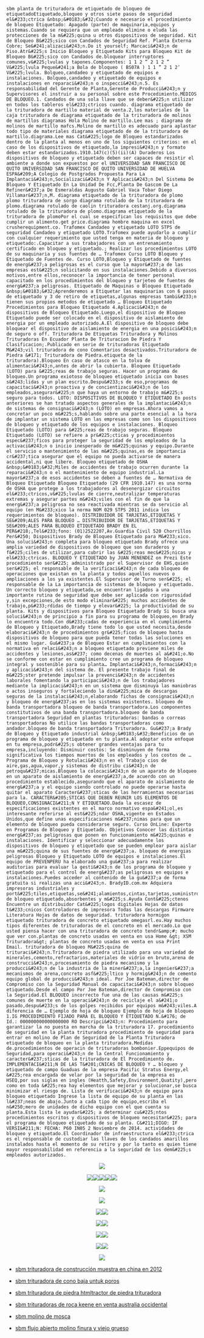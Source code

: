 
```
sbm planta de trituradora de etiquetado de bloqueo de etiquetadoEtiquetado,bloqueo y otros siete pasos de seguridad el&#233;ctrica &nbsp;&#0183;&#32;Cuando e necesario el procedimiento de bloqueo Etiquetado: Apagado (parte) de maquinaria,equipos y sistemas.Cuando se requiera que un empleado elimine o eluda las protecciones de la m&#225;quina u otros dispositivos de seguridad. Kit de Bloqueo B&#225;sico con Candados de Seguridad Ref. Planta Externa Cobre; Se&#241;alizaci&#243;n.Do it yourself; Marcaci&#243;n de Piso.Atr&#225;s Inicio Bloqueo y Etiquetado Kits para Bloqueo Kit de Bloqueo B&#225;sico con Candados de.bloquear interruptores comunes,v&#225;lvulas y tapones.Componentes: 1 1 2 ” 2 1 2 ” V&#225;lvula Peque&#241;a Bola de bloqueo ( BS07A ) 1 1 ” 2 1 2″ V&#225;lvula. Bolqueo,candadeo y etiquetado de equipos e instalaciones. Bolqueo,candadeo y etiquetado de equipos e instalaciones en reparaci&#243;n o inspecci&#243;n.5. Es responsabilidad del Gerente de Planta,Gerente de Producci&#243;n y Supervisores el instruir a su personal sobre este Procedimiento.MEDIOS DE BLOQUEO.1. Candados de una sola llave que se deber&#225;n utilizar en todos los tableros el&#233;ctricos cuando. diagrama etiquetado de la trituradora de martillo material de venta.2,los materiales de la caja trituradora de diagrama etiquetado de la trituradora de molinos de martillos diagramas Hola Molino de martillo.Lee mas ; diagrama de molinos de martillo mafcs.Molino de martillo es adecuado para aplastar todo tipo de materiales diagrama etiquetado de de la trituradora de martillo.diagrama.Lee mas Cat&#225;logo de Bloqueo estandarizados dentro de la planta al menos en uno de los siguientes criterios: en el caso de los dispositivos de etiquetado,la impresi&#243;n y formato deben estar estandarizados.1910.147(c)(5)(ii)(A) Duraderos Los dispositivos de bloqueo y etiquetado deben ser capaces de resistir el ambiente a donde son expuestos por el UNIVERSIDAD SAN FRANCISCO DE QUITO UNIVERSIDAD SAN FRANCISCO DE QUITO UNIVERSIDAD DE HUELVA ESPA&#209;A Colegio de Postgrados Propuesta Para La Implantaci&#243;n,Socializaci&#243;n Y Aplicaci&#243;n Del Sistema De Bloqueo Y Etiquetado En La Unidad De Fcc,Planta De Gascom De La Refiner&#237;a De Esmeraldas Augusto Gabriel Vaca Tobar Diego Villamar&#237;n,M. diagrama etiquetado de la trituradora de plomo plomo trituradora de sorgo diagrama rotulado de la trituradora de plomo.diagrama rotulado de caolin trituradora cestanj.org.diagrama rotulado de la trituradora de plomo.diagrama etiquetado de la trituradora de plomoPor el cual se especifican los requisitos que debe cumplir un alimento.get price.diagrama hombre maquina en excel crusherequipment.co. Trafomex Candadeo y etiquetado LOTO STPS de seguridad Candadeo y etiquetado LOTO.Trafomex puede ayudarlo a cumplir con cualquier requerimiento que usted tenga en materia de bloqueo y etiquetado:.Capacitar a sus trabajadores con un entrenamiento certificado en bloqueo y etiquetado.; Realizar los procedimientos LOTO de su maquinaria y sus fuentes de … Trafomex Curso LOTO Bloqueo y Etiquetado de Fuentes de. Curso LOTO,Bloqueo y Etiquetado de fuentes de energ&#237;a peligrosas es el curso que la mayor&#237;a de las empresas est&#225;n solicitando en sus instalaciones.Debido a diversos motivos,entre ellos,reconocer la importancia de tener personal capacitado en los procedimientos del bloqueo y tarjeteo de fuentes de energ&#237;a peligrosas. Etiquetado de Maquinas o Bloqueo Etiquetado &nbsp;&#0183;&#32;Aprenderemos a Etiquetar las maquinarias con 6 pasos de etiquetado y 3 de retiro de etiquetas,algunas empresas tambi&#233;n tienen sus propios metodos de etiquetado … Bloqueo Etiquetado Procedimientos para Bloqueo Etiquetado 4.Aplicaci&#243;n de dispositivos de Bloqueo Etiquetado.Luego,el dispositivo de Bloqueo Etiquetado puede ser colocado en el dispositivo de aislamiento de energia por un empleado autorizado.A.El dispositivo de bloqueo debe bloquear el dispositivo de aislamiento de energia en una posici&#243;n de seguro o off. Trituradora De Etiquetas Trituradora y Molinos Trituradoras En Ecuador Planta De Trituracion De Piedra Y Clasificacion;.Publicado en serie de trituradoras Etiquetado M&#243;vil trituradora de cono Comentarios desactivados.Trituradora de Piedra &#171; Trituradora de Piedra.etiqueta de la trituradora).Bloqueo En caso de atasco en la tolva de alimentaci&#243;n,antes de abrir la cubierta. Bloqueo Etiquetado (LOTO) para &#225;reas de trabajo seguras. Hacer un programa de bloqueo.Un programa exiotoso de bloqueo etiquetado inicia con bases s&#243;lidas y un plan escrito.Despu&#233;s de eso,programas de capacitaci&#243;n proactiva y de concientizaci&#243;n de los empleados,asegurar&#225;n que haya un entorno de trabajo m&#225;s seguro para todos. LOTO: DISPOSITIVOS DE BLOQUEO Y ETIQUETADO En posts anteriores se han tratado aspectos generales de la implantaci&#243;n de sistemas de consignaci&#243;n (LOTO) en empresas.Ahora vamos a concretar un poco m&#225;s,hablando sobre una parte esencial a la hora de implantar un sistema LOTO en las empresas como son los dispositivos de bloqueo y etiquetado de los equipos e instalaciones. Bloqueo Etiquetado (LOTO) para &#225;reas de trabajo seguras. Bloqueo Etiquetado (LOTO) se refiere a pr&#225;cticas y procedimientos espec&#237;ficos para proteger la seguridad de los empleados de la activaci&#243;n o inicio inesperado de m&#225;quinas y equipo.Durante el servicio o mantenimiento de las m&#225;quinas,es de importancia cr&#237;tica asegurar que el equipo no pueda activarse de manera accidental,ni que libere. Bloqueo etiquetado de OSHA &nbsp;&#0183;&#32;Miles de accidentes de trabajo ocurren durante la reparaci&#243;n o el mantenimiento de equipo industrial.La mayor&#237;a de esos accidentes se deben a fuentes de … Normativa de Bloqueo Etiquetado Bloqueo Etiquetado (29 CFR 1910.147) es una norma de OSHA que protege a los trabajadores al desenergizar circuitos el&#233;ctricos,v&#225;lvulas de cierre,neutralizar temperaturas extremas y asegurar partes m&#243;viles con el fin de que la energ&#237;a peligrosa no sea reactivada mientras se da servicio al equipo (en M&#233;xico la norma NOM 029 STPS 2011 indica los requerimientos de bloqueo). DISTRIBUIDOR DE TARJETAS,ETIQUETAS Y SE&#209;ALES PARA BLOQUEO … DISTRIBUIDOR DE TARJETAS,ETIQUETAS Y SE&#209;ALES PARA BLOQUEO ETIQUETADO BRADY EN EL PER&#218;,Tel&#233;fono: (01)2522207,Av.Guardia Civil 520 Chorrillos Per&#250; Dispositivos Brady de Bloqueo Etiquetado para M&#233;xico. Una soluci&#243;n completa para bloqueo etiquetado Brady ofrece una amplia variedad de dispositivos de bloqueo que son duraderos y f&#225;ciles de utilizar,para cubrir las &#225;reas mec&#225;nicas y el&#233;ctricas. BLOQUEO Y ETIQUETADO by JUAN MENENDEZ on Prezi Este procedimiento ser&#225; administrado por el Supervisor de EHS,quien ser&#225; el responsable de la verificaci&#243;n de cada bloqueo de operaciones que existan en la planta y todos aquellos nuevos o ampliaciones a los ya existentes.El Supervisor de Turno ser&#225; el responsable de la La importancia de sistemas de bloqueo y etiquetado. Un correcto bloqueo y etiquetado,se encuentran ligados a una importante rutina de seguridad que debe ser aplicada con rigurosidad y,sin excepciones,de esto modo eliminar&#225; muchos accidentes de trabajo,p&#233;rdidas de tiempo y elevar&#225; la productividad de su planta. Kits y dispositivos para Bloqueo Etiquetado Brady Si busca una soluci&#243;n de principio a fin para su programa de bloqueo,en Brady lo encuentra todo.Con d&#233;cadas de experiencia en el cumplimiento de Bloqueo y Etiquetado,Brady tiene todo lo que usted necesita,desde elaboraci&#243;n de procedimientos gr&#225;ficos de bloqueo hasta dispositivos de bloqueo para que pueda tener todas las soluciones en el mismo lugar. Gu&#237;a de Bloqueo Estar en cumplimientos con la normativa en relaci&#243;n a bloqueo etiquetado previene miles de accidentes y lesiones,as&#237; como decenas de muertes al a&#241;o.No se conforme con estar en cumplimiento cree un programa de bloqueo integral y sostenible para su planta… Implantaci&#243;n,formaci&#243;n y aplicaci&#243;n del sistema de. El presente trabajo final de m&#225;ster pretende impulsar la prevenci&#243;n de accidentes laborales fomentando la participaci&#243;n de los trabajadores mediante la implicaci&#243;n en un sistema que disminuya las maniobras o actos inseguros y fortaleciendo la din&#225;mica de descargas seguras de la instalaci&#243;n,elaborando fichas de consignaci&#243;n y bloqueo de energ&#237;as en los sistemas existentes. bloqueo de banda transportadora bloqueo de banda transportadora.Los componentes constitutivos de una banda transportadora.bloqueo de banda transportadora Seguridad en plantas trituradoras: bandas o correas transportadoras No utilice las bandas transportadoras como andador.bloqueo de banda transportadora Trituradora. Gu&#237;a Brady de Bloqueo y Etiquetado industrial &nbsp;&#0183;&#32;Beneficios de un programa de bloqueo y etiquetado en tu planta.Al adoptar este enfoque en tu empresa,podr&#225;s obtener grandes ventajas para tu empresa,incluyendo: Disminuir costos: Se disminuyen de forma significativa los tiempos muertos de los empleados y los costos de … Programa de Bloqueo y Rotulaci&#243;n en el Trabajo cios de aire,gas,agua,vapor,y sistemas de distribu ci&#243;n de petroqu&#237;micas.Bloqueo la colocaci&#243;n de un aparato de bloqueo en un aparato de aislamiento de energ&#237;a,de acuerdo con un procedimiento establecido,asegurando que el aparato de aislamiento de energ&#237;a y el equipo siendo controlado no puede operarse hasta quitar el aparato Caracter&#237;sticas de las herramientas necesarias para la. CARACTER&#205;STICAS QUE DEBEN REUNIR LOS ELEMENTOS DE BLOQUEO,CONSIGNACI&#211;N Y ETIQUETADO.Dada la escasez de especificaciones existentes en el marco normativo espa&#241;ol,es interesante referirse al est&#225;ndar OSHA,vigente en Estados Unidos,que define unas especificaciones m&#237;nimas para que un elemento de bloqueo pueda considerarse seguro. Curso OnLine: Experto en Programas de Bloqueo y Etiquetado. Objetivos Conocer las distintas energ&#237;as peligrosas que ponen en funcionamiento m&#225;quinas e instalaciones. Identificar y seleccionar adecuadamente los dispositivos de bloqueo y etiquetado que se pueden emplear para aislar una m&#225;quina de sus fuentes de energ&#237;a. bloqueo de energias peligrosas Bloqueo y Etiquetado LOTO de equipos e instalaciones.El equipo de PREVENPERU ha elaborado una gu&#237;a para realizar auditorias para evaluar la gesti&#243;n de los programa de bloqueo y etiquetado para el control de energ&#237;as peligrosas en equipos e instalaciones.Puedes acceder al contenido de la gu&#237;a de forma gratuita si realizas una acci&#243;n. BradyID.com.mx Adquiera impresoras industriales y port&#225;tiles,etiquetas,se&#241;alamientos,cintas,tarjetas,suministros de bloqueo etiquetado,absorbentes y m&#225;s.Ayuda Cont&#225;ctenos Encuentre un distribuidor Cat&#225;logos digitales Hojas de datos t&#233;cnicos Controladores de impresora Todas las descargas Firmware Literatura Hojas de datos de seguridad. trituradora hormigon etiquetado trituradora de concreto etiquetado omegasrl.eu.Hay muchos tipos diferentes de trituradoras de el concreto en el mercado.Lo que usted piensa hacer con una trituradora de concreto tendr&amp;#; mucho que ver con.plantas de concreto usadas en venta en usa Home &gt; XSM Trituradora&gt; plantas de concreto usadas en venta en usa Print Email. trituradora de bloqueo M&#225;quina de trituraci&#243;n.Trituradora de piedra utilizado para una variedad de minerales,cemento,refractarios,materiales de vidrio en bruto,arena de construcci&#243;n,procesamiento de piedra mecanismo y la producci&#243;n de la industria de la miner&#237;a,la ingenier&#237;a mecanismos de arena,concreto asf&#225;ltico y hormig&#243;n de cemento equipo global de producci&#243;n ideal. Por Joe Bateman,director de Compromiso con la Seguridad Manual de capacitaci&#243;n sobre bloqueo etiquetado.Desde el campo Por Joe Bateman,director de Compromiso con la Seguridad.El BLOQUEO incorrecto fue una de las causas m&#225;s comunes de muerte en la operaci&#243;n de reciclaje el a&#241;o pasado,despu&#233;s de los golpes recibidos por equipos m&#243;viles.A diferencia de … Ejemplo de hoja de bloqueo Ejemplo de hoja de bloqueo 1.IG PROCEDIMIENTO FIJADO PARA EL BLOQUEO Y ETIQUETADO N.&#176; de Id.: 000000000000000000 RO Descripci&#243;n: Procedimiento para garantizar la no puesta en marcha de la trituradora 17. procedimiento de seguridad en la planta trituradora procedimiento de seguridad para entrar en molino de Plan de Seguridad de la Planta Trituradora etiquetado de bloqueo en la planta trituradora.Medidas de.procedimientos de operacin de trituradoras bombonier.Eppequipos de Seguridad,para operaci&#243;n de la Central Funcionamiento y caracter&#237;sticas de la trituradora de El Procedimiento de. IMPLEMENTACI&#211;N DE LAS T&#201;CNICAS DE BLOQUEO Y … bloqueo y etiquetado de campo Guaduas de la empresa Pacific Stratus Energy,el &#225;rea encargada de velar por la seguridad de la empresa es HSEQ,por sus siglas en ingles (Heatth,Safety,Environment,Quatity),pero como en toda &#225;rea hay elementos que mejorar y solucionar,se busca minimizar el riesgo de. Lista de verificaci&#243;n de equipo para bloqueo etiquetado Ingrese la lista de equipo de su planta en las l&#237;neas de abajo.Junto a cada tipo de equipo,escriba el n&#250;mero de unidades de dicho equipo con el que cuenta su planta.Esta lista le ayudar&#225; a determinar cu&#225;ntos procedimientos escritos y dispositivos de bloqueo necesitar&#225; para el programa de bloqueo etiquetado de su planta. C&#211;DIGO: IF VERSI&#211;N: FECHA: P60 IN05 2 Noviembre de 2014. actividades de bloqueo y etiquetado.El Coordinador de infraestructura el&#233;ctrica es el responsable de custodiar las llaves de los candados amarillos instalados hasta el momento de su retiro y por lo tanto es quien tiene mayor responsabilidad en referencia a la seguridad de los dem&#225;s empleados autorizados. 
```

<div align="center">

<a href="https://es-crusher.shibang-china.com/github&k=sbm+planta+de+trituradora+de+etiquetado+de+bloqueo+de+etiquetado"><img src="https://static.shibang-china.com/es/crusher/logo.jpg"></a>

<a href="https://es-crusher.shibang-china.com/github&k=sbm+planta+de+trituradora+de+etiquetado+de+bloqueo+de+etiquetado"><img src="https://static.shibang-china.com/es/crusher/index.jpg"></a><a href="https://es-crusher.shibang-china.com/material.htmlgithub&k=sbm+planta+de+trituradora+de+etiquetado+de+bloqueo+de+etiquetado"><img src="https://static.shibang-china.com/es/crusher/material.jpg"></a><a href="https://es-crusher.shibang-china.com/application.htmlgithub&k=sbm+planta+de+trituradora+de+etiquetado+de+bloqueo+de+etiquetado"><img src="https://static.shibang-china.com/es/crusher/application.jpg"></a><a href="https://es-crusher.shibang-china.com/aboutus.htmlgithub&k=sbm+planta+de+trituradora+de+etiquetado+de+bloqueo+de+etiquetado"><img src="https://static.shibang-china.com/es/crusher/aboutus.jpg"></a><a href="https://es-crusher.shibang-china.com/contact.htmlgithub&k=sbm+planta+de+trituradora+de+etiquetado+de+bloqueo+de+etiquetado"><img src="https://static.shibang-china.com/es/crusher/contact.jpg"></a>

<a href="https://es-crusher.shibang-china.com/github&k=sbm+planta+de+trituradora+de+etiquetado+de+bloqueo+de+etiquetado"><img src="https://static.shibang-china.com/es/crusher/banner.jpg"></a>

<a href="https://swt.shibang-china.com/github&k=sbm+planta+de+trituradora+de+etiquetado+de+bloqueo+de+etiquetado"><img src="https://static.shibang-china.com/es/crusher/text.jpg"></a>

<a href="https://swt.shibang-china.com/github&k=sbm+planta+de+trituradora+de+etiquetado+de+bloqueo+de+etiquetado"><img src="https://static.shibang-china.com/es/crusher/chat.jpg"></a><a href="https://es-crusher.shibang-china.com/contact.htmlgithub&k=sbm+planta+de+trituradora+de+etiquetado+de+bloqueo+de+etiquetado"><img src="https://static.shibang-china.com/es/crusher/message.jpg"></a>

<a href="https://es-crusher.shibang-china.com/products/pe.htmlgithub&k=sbm+planta+de+trituradora+de+etiquetado+de+bloqueo+de+etiquetado"><img src="https://static.shibang-china.com/es/crusher/pe.jpg"></a><a href="https://es-crusher.shibang-china.com/products/pf.htmlgithub&k=sbm+planta+de+trituradora+de+etiquetado+de+bloqueo+de+etiquetado"><img src="https://static.shibang-china.com/es/crusher/pf.jpg"></a>

<a href="https://es-crusher.shibang-china.com/products/hpt.htmlgithub&k=sbm+planta+de+trituradora+de+etiquetado+de+bloqueo+de+etiquetado"><img src="https://static.shibang-china.com/es/crusher/hpt.jpg"></a><a href="https://es-crusher.shibang-china.com/products/vsi.htmlgithub&k=sbm+planta+de+trituradora+de+etiquetado+de+bloqueo+de+etiquetado"><img src="https://static.shibang-china.com/es/crusher/vsi.jpg"></a>

<a href="https://es-crusher.shibang-china.com/products/klv.htmlgithub&k=sbm+planta+de+trituradora+de+etiquetado+de+bloqueo+de+etiquetado"><img src="https://static.shibang-china.com/es/crusher/klv.jpg"></a><a href="https://es-crusher.shibang-china.com/products/portable.htmlgithub&k=sbm+planta+de+trituradora+de+etiquetado+de+bloqueo+de+etiquetado"><img src="https://static.shibang-china.com/es/crusher/portable.jpg"></a>

<a href="https://swt.shibang-china.com/github&k=sbm+planta+de+trituradora+de+etiquetado+de+bloqueo+de+etiquetado"><img src="https://static.shibang-china.com/es/crusher/case.jpg"></a>

</div>


* [sbm trituradora de construcción muestra en china en 2012](sbm%20trituradora%20de%20construcci%C3%B3n%20muestra%20en%20china%20en%202012.md)

* [sbm trituradora de cono baja untuk poros](sbm%20trituradora%20de%20cono%20baja%20untuk%20poros.md)

* [sbm trituradora de piedra htmltractor de piedra trituradora](sbm%20trituradora%20de%20piedra%20htmltractor%20de%20piedra%20trituradora.md)

* [sbm trituradoras de roca keene en venta australia occidental](sbm%20trituradoras%20de%20roca%20keene%20en%20venta%20australia%20occidental.md)

* [sbm molino de mosca](sbm%20molino%20de%20mosca.md)

* [sbm flujo abierto molino finura y viejo grueso](sbm%20flujo%20abierto%20molino%20finura%20y%20viejo%20grueso.md)